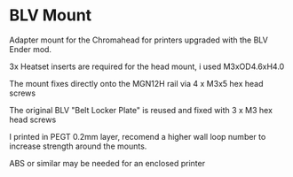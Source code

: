 # BLV Mount
Adapter mount for the Chromahead for printers upgraded with the BLV Ender mod.

3x Heatset inserts are required for the head mount, i used M3xOD4.6xH4.0

The mount fixes directly onto the MGN12H rail via 4 x M3x5 hex head screws

The original BLV "Belt Locker Plate" is reused and fixed with 3 x M3 hex head screws

I printed in PEGT 0.2mm layer, recomend a higher wall loop number to increase strength around the mounts.

ABS or similar may be needed for an enclosed printer
